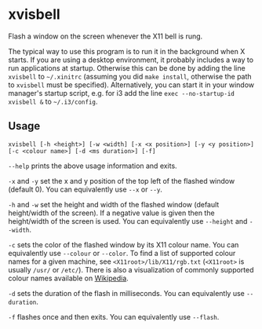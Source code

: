 xvisbell
========

Flash a window on the screen whenever the X11 bell is rung.


The typical way to use this program is to run it in the background when X starts. If you are using a desktop environment, it probably includes a way to run applications at startup. Otherwise this can be done by adding the line `xvisbell` to `~/.xinitrc` (assuming you did `make install`, otherwise the path to `xvisbell` must be specified). Alternatively, you can start it in your window manager's startup script, e.g. for i3 add the line `exec --no-startup-id xvisbell &` to `~/.i3/config`.


Usage
-----
`xvisbell [-h <height>] [-w <width] [-x <x position>] [-y <y position>] [-c <colour name>] [-d <ms duration>] [-f]`


`--help` prints the above usage information and exits.


`-x` and `-y` set the x and y position of the top left of the flashed window (default 0).
You can equivalently use `--x` or `--y`.


`-h` and `-w` set the height and width of the flashed window (default height/width of the screen).
If a negative value is given then the height/width of the screen is used.
You can equivalently use `--height` and `--width`.


`-c` sets the color of the flashed window by its X11 colour name.
You can equivalently use `--colour` or `--color`.
To find a list of supported colour names for a given machine, see `<X11root>/lib/X11/rgb.txt` (`<X11root>` is usually `/usr/` or `/etc/`).
There is also a visualization of commonly supported colour names available on [Wikipedia](https://en.wikipedia.org/wiki/X11_color_names).


`-d` sets the duration of the flash in milliseconds. You can equivalently use `--duration`.


`-f` flashes once and then exits. You can equivalently use `--flash`.
